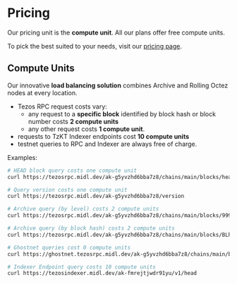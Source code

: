 # Pricing

Our pricing unit is the **compute unit**. All our plans offer free compute units.

To pick the best suited to your needs, visit our [pricing page](https://midl.dev/tezos-rpc/).

## Compute Units

Our innovative **load balancing solution** combines Archive and Rolling Octez nodes at every location.

* Tezos RPC request costs vary:
  * any request to a **specific block** identified by block hash or block number costs **2 compute units**
  * any other request costs **1 compute unit**.
* requests to TzKT Indexer endpoints cost **10 compute units**
* testnet queries to RPC and Indexer are always free of charge.

Examples:

```bash
# HEAD block query costs one compute unit
curl https://tezosrpc.midl.dev/ak-g5yvzhd6bba7z8/chains/main/blocks/head

# Query version costs one compute unit
curl https://tezosrpc.midl.dev/ak-g5yvzhd6bba7z8/version

# Archive query (by level) costs 2 compute units
curl https://tezosrpc.midl.dev/ak-g5yvzhd6bba7z8/chains/main/blocks/999999/header

# Archive query (by block hash) costs 2 compute units
curl https://tezosrpc.midl.dev/ak-g5yvzhd6bba7z8/chains/main/blocks/BLh993Nn3BJPzFcnzuwW7ut4YxKCbFfBuZBm85bG7xRZL8jDXhb

# Ghostnet queries cost 0 compute units
curl https://ghostnet.tezosrpc.midl.dev/ak-g5yvzhd6bba7z8/chains/main/blocks/head/header

# Indexer Endpoint query costs 10 compute units
curl https://tezosindexer.midl.dev/ak-fmrejtjwdr91yu/v1/head
```

